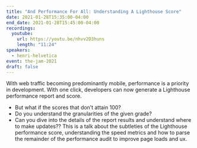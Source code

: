 ```yaml
---
title: "And Performance For All: Understanding A Lighthouse Score"
date: 2021-01-28T15:35:00-04:00
end_date: 2021-01-28T15:45:00-04:00
recordings:
  youtube:
    url: https://youtu.be/nhvv2D3huns
    length: "11:24"
speakers:
  - henri-helvetica
event: the-jam-2021
draft: false
---
```


With web traffic becoming predominantly mobile, performance is a priority in development. With one click, developers can now generate a Lighthouse performance report and score.
* But what if the scores that don’t attain 100?
* Do you understand the granularities of the given grade?
* Can you dive into the details of the report results and understand where to make updates??
This is a talk about the subtleties of the Lighthouse performance score, understanding the speed metrics and how to parse the remainder of the performance audit to improve page loads and ux.
